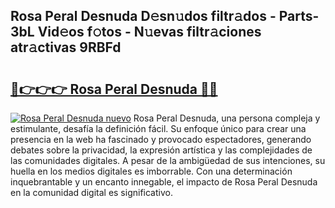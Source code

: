 ## Rosa Peral Desnuda D𝚎sn𝚞dos filtr𝚊dos - Parts-3bL Vid𝚎os f𝚘tos - N𝚞evas filtr𝚊ciones atr𝚊ctivas 9RBFd

# <h2><a href="http://mb74xmm.tromn.icu/?c=Rosa+Peral+Desnuda">🔗👉👉👉 Rosa Peral Desnuda 🔗🔗</a></h2>

[![Rosa Peral Desnuda nuevo](https://i.imgur.com/pEAQMta.gif)](http://mb74xmm.tromn.icu/?c=Rosa+Peral+Desnuda)
Rosa Peral Desnuda, una persona compleja y estimulante, desafía la definición fácil. Su enfoque único para crear una presencia en la web ha fascinado y provocado espectadores, generando debates sobre la privacidad, la expresión artística y las complejidades de las comunidades digitales. A pesar de la ambigüedad de sus intenciones, su huella en los medios digitales es imborrable. Con una determinación inquebrantable y un encanto innegable, el impacto de Rosa Peral Desnuda en la comunidad digital es significativo.
